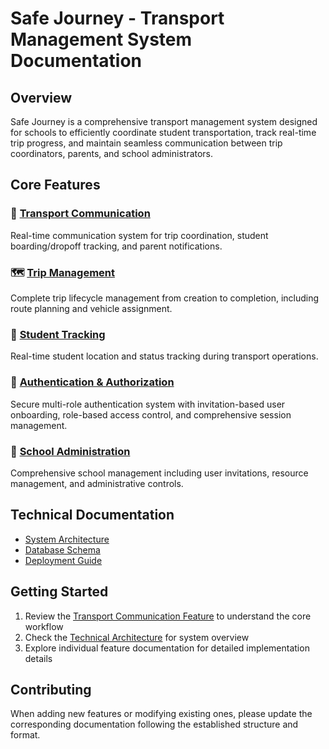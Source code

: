 # Safe Journey - Transport Management System Documentation

## Overview

Safe Journey is a comprehensive transport management system designed for schools to efficiently coordinate student transportation, track real-time trip progress, and maintain seamless communication between trip coordinators, parents, and school administrators.

## Core Features

### 🚌 [Transport Communication](./features/transport-communication/)

Real-time communication system for trip coordination, student boarding/dropoff tracking, and parent notifications.

### 🗺️ [Trip Management](./features/trip-management/)

Complete trip lifecycle management from creation to completion, including route planning and vehicle assignment.

### 👥 [Student Tracking](./features/student-tracking/)

Real-time student location and status tracking during transport operations.

### 🔐 [Authentication & Authorization](./features/authentication-authorization/)

Secure multi-role authentication system with invitation-based user onboarding, role-based access control, and comprehensive session management.

### 🏫 [School Administration](./features/school-administration/)

Comprehensive school management including user invitations, resource management, and administrative controls.

## Technical Documentation

- [System Architecture](./technical/architecture.md)
- [Database Schema](./technical/database-schema.md)
- [Deployment Guide](./technical/deployment.md)

## Getting Started

1. Review the [Transport Communication Feature](./features/transport-communication/) to understand the core workflow
2. Check the [Technical Architecture](./technical/architecture.md) for system overview
3. Explore individual feature documentation for detailed implementation details

## Contributing

When adding new features or modifying existing ones, please update the corresponding documentation following the established structure and format.
